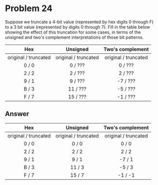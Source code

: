 # Problem 24

Suppose we truncate a 4-bit value (represented by hex digits 0 through F) to a
3 bit value (represented by digits 0 through 7). Fill in the table below showing
the effect of this truncation for some cases, in terms of the unsigned and two's
complement interpretations of those bit patterns.

|         Hex          |       Unsigned       |   Two's complement   |
| :------------------: | :------------------: | :------------------: |
| original / truncated | original / truncated | original / truncated |
|        0 / 0         |       0 / ???        |       0 / ???        |
|        2 / 2         |       2 / ???        |       2 / ???        |
|        9 / 1         |       9 / ???        |       -7 / ???       |
|        B / 3         |       11 / ???       |       -5 / ???       |
|        F / 7         |       15 / ???       |       -1 / ???       |

## Answer

|         Hex          |       Unsigned       |   Two's complement   |
| :------------------: | :------------------: | :------------------: |
| original / truncated | original / truncated | original / truncated |
|        0 / 0         |        0 / 0         |        0 / 0         |
|        2 / 2         |        2 / 2         |        2 / 2         |
|        9 / 1         |        9 / 1         |        -7 / 1        |
|        B / 3         |        11 / 3        |        -5 / 3        |
|        F / 7         |        15 / 7        |       -1 / -1        |
